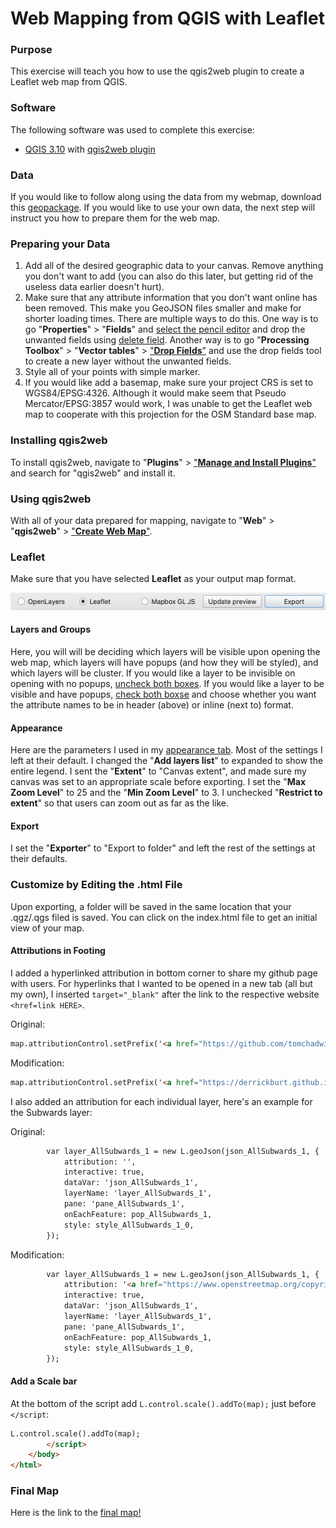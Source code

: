# Web Mapping from QGIS with Leaflet

### Purpose 

This exercise will teach you how to use the qgis2web plugin to create a Leaflet web map from QGIS.

### Software

The following software was used to complete this exercise:

* [QGIS 3.10](https://qgis.org/en/site/forusers/download.html) with [qgis2web plugin](https://github.com/tomchadwin/qgis2web/blob/master/README.md)

### Data

If you would like to follow along using the data from my webmap, download this [geopackage](dsGPKG.gpkg). If you would like to use your own data, the next step will instruct you how to prepare them for the web map.

### Preparing your Data

1) Add all of the desired geographic data to your canvas. Remove anything you don't want to add (you can also do this later, but getting rid of the useless data earlier doesn't hurt).
2) Make sure that any attribute information that you don't want online has been removed. This make you GeoJSON files smaller and make for shorter loading times. There are multiple ways to do this. One way is to go "**Properties**" > "**Fields**" and [select the pencil editor](photos/propertiesFields/png) and drop the unwanted fields using [delete field](photos/deleteField.png). Another way is to go "**Processing Toolbox**" > "**Vector tables**" > ["**Drop Fields**"](photos/dropFields.png) and use the drop fields tool to create a new layer without the unwanted fields.
3) Style all of your points with simple marker.
4) If you would like add a basemap, make sure your project CRS is set to WGS84/EPSG:4326. Although it would make seem that Pseudo Mercator/EPSG:3857 would work, I was unable to get the Leaflet web map to cooperate with this projection for the OSM Standard base map.

### Installing qgis2web

To install qgis2web, navigate to "**Plugins**" > ["**Manage and Install Plugins**"](photos/plugins.png) and search for "qgis2web" and install it.

### Using qgis2web

With all of your data prepared for mapping, navigate to "**Web**" > "**qgis2web**" > ["**Create Web Map**"](photos/plugins.png).

### Leaflet

Make sure that you have selected **Leaflet** as your output map format.

![Leaflet](photos/Leaflet.png)

#### Layers and Groups

Here, you will will be deciding which layers will be visible upon opening the web map, which layers will have popups (and how they will be styled), and which layers will be cluster. If you would like a layer to be invisible on opening with no popups, [uncheck both boxes](photos/noVisnoPop.png). If you would like a layer to be visible and have popups, [check both boxse](photos/VisPop.png) and choose whether you want the attribute names to be in header (above) or inline (next to) format.

#### Appearance 

Here are the parameters I used in my [appearance tab](photos/Appearance.png). Most of the settings I left at their default. I changed the "**Add layers list**" to expanded to show the entire legend. I sent the "**Extent**" to "Canvas extent", and made sure my canvas was set to an appropriate scale before exporting. I set the "**Max Zoom Level**" to 25 and the "**Min Zoom Level**" to 3. I unchecked "**Restrict to extent**" so that users can zoom out as far as the like.

#### Export 

I set the "**Exporter**" to "Export to folder" and left the rest of the settings at their defaults.

### Customize by Editing the .html File

Upon exporting, a folder will be saved in the same location that your .qgz/.qgs filed is saved. You can click on the index.html file to get an initial view of your map. 

#### Attributions in Footing

I added a hyperlinked attribution in bottom corner to share my github page with users. For hyperlinks that I wanted to be opened in a new tab (all but my own), I inserted ```target="_blank"``` after the link to the respective website ```<href=link HERE>```.

Original:
```html
map.attributionControl.setPrefix('<a href="https://github.com/tomchadwin/qgis2web" target="_blank">qgis2web</a> &middot; <a href="https://leafletjs.com" title="A JS library for interactive maps">Leaflet</a> &middot; <a href="https://qgis.org">QGIS</a>');
```

Modification:
```html
map.attributionControl.setPrefix('<a href="https://derrickburt.github.io" >derrickburt</a> &middot; <a href="https://github.com/tomchadwin/qgis2web" target="_blank">qgis2web</a> &middot; <a href="https://leafletjs.com" title="A JS library for interactive maps">Leaflet</a> &middot; <a href="https://qgis.org" target="_blank">>QGIS</a>')
```
I also added an attribution for each individual layer, here's an example for the Subwards layer: 

Original:
```html
        var layer_AllSubwards_1 = new L.geoJson(json_AllSubwards_1, {
            attribution: '',
            interactive: true,
            dataVar: 'json_AllSubwards_1',
            layerName: 'layer_AllSubwards_1',
            pane: 'pane_AllSubwards_1',
            onEachFeature: pop_AllSubwards_1,
            style: style_AllSubwards_1_0,
        });
```

Modification:
```html
        var layer_AllSubwards_1 = new L.geoJson(json_AllSubwards_1, {
            attribution: '<a href="https://www.openstreetmap.org/copyright">© OpenStreetMap contributors, CC-BY-SA</a>',
            interactive: true,
            dataVar: 'json_AllSubwards_1',
            layerName: 'layer_AllSubwards_1',
            pane: 'pane_AllSubwards_1',
            onEachFeature: pop_AllSubwards_1,
            style: style_AllSubwards_1_0,
        });
```

#### Add a Scale bar

At the bottom of the script add ```L.control.scale().addTo(map);``` just before ```</script```:

```html
L.control.scale().addTo(map);
        </script>
    </body>
</html>
```

### Final Map

Here is the link to the [final map!](dsmmap/index.html)
